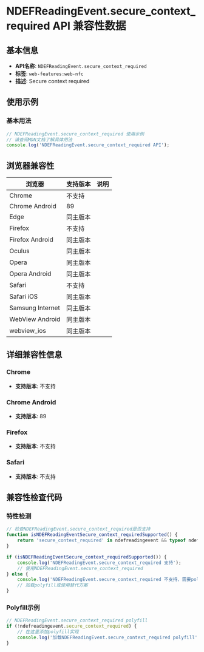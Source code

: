# NDEFReadingEvent.secure_context_required API 兼容性数据

## 基本信息

- **API名称**: `NDEFReadingEvent.secure_context_required`
- **标签**: `web-features:web-nfc`
- **描述**: Secure context required

## 使用示例

### 基本用法

```javascript
// NDEFReadingEvent.secure_context_required 使用示例
// 请查阅MDN文档了解具体用法
console.log('NDEFReadingEvent.secure_context_required API');
```

## 浏览器兼容性

| 浏览器 | 支持版本 | 说明 |
|--------|----------|------|
| Chrome | 不支持 |  |
| Chrome Android | 89 |  |
| Edge | 同主版本 |  |
| Firefox | 不支持 |  |
| Firefox Android | 同主版本 |  |
| Oculus | 同主版本 |  |
| Opera | 同主版本 |  |
| Opera Android | 同主版本 |  |
| Safari | 不支持 |  |
| Safari iOS | 同主版本 |  |
| Samsung Internet | 同主版本 |  |
| WebView Android | 同主版本 |  |
| webview_ios | 同主版本 |  |

## 详细兼容性信息

### Chrome

- **支持版本**: 不支持

### Chrome Android

- **支持版本**: 89

### Firefox

- **支持版本**: 不支持

### Safari

- **支持版本**: 不支持

## 兼容性检查代码

### 特性检测

```javascript
// 检查NDEFReadingEvent.secure_context_required是否支持
function isNDEFReadingEventSecure_context_requiredSupported() {
    return 'secure_context_required' in ndefreadingevent && typeof ndefreadingevent.secure_context_required === 'function';
}

if (isNDEFReadingEventSecure_context_requiredSupported()) {
    console.log('NDEFReadingEvent.secure_context_required 支持');
    // 使用NDEFReadingEvent.secure_context_required
} else {
    console.log('NDEFReadingEvent.secure_context_required 不支持，需要polyfill');
    // 加载polyfill或使用替代方案
}
```

### Polyfill示例

```javascript
// NDEFReadingEvent.secure_context_required polyfill
if (!ndefreadingevent.secure_context_required) {
    // 在这里添加polyfill实现
    console.log('加载NDEFReadingEvent.secure_context_required polyfill');
}
```

